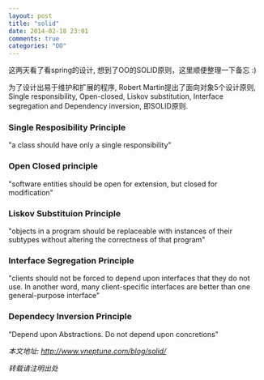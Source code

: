 ```yaml
---
layout: post
title: "solid"
date: 2014-02-18 23:01
comments: true
categories: "OO"
---
```


这两天看了看spring的设计, 想到了OO的SOLID原则，这里顺便整理一下备忘 :)

为了设计出易于维护和扩展的程序, Robert Martin提出了面向对象5个设计原则, Single responsibility, Open-closed, Liskov substitution, Interface segregation and Dependency inversion, 即SOLID原则.

<!--more-->

### **S**ingle Resposibility Principle

"a class should have only a single responsibility"

### **O**pen Closed principle

"software entities should be open for extension, but closed for modification"

### **L**iskov Substituion Principle

"objects in a program should be replaceable with instances of their subtypes without altering the correctness of that program"

### **I**nterface Segregation Principle

"clients should not be forced to depend upon interfaces that they do not use. In another word, many client-specific interfaces are better than one general-purpose interface"

### **D**ependecy Inversion Principle

"Depend upon Abstractions. Do not depend upon concretions"


*本文地址: <a href=http://www.vneptune.com/blog/solid/> http://www.vneptune.com/blog/solid/</a>*

*转载请注明出处*
